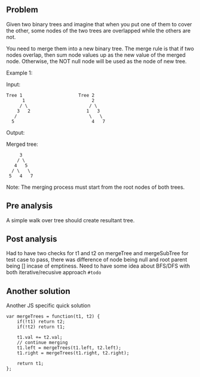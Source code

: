 ## Problem

Given two binary trees and imagine that when you put one of them to cover the other, some nodes of the two trees are overlapped while the others are not.

You need to merge them into a new binary tree. The merge rule is that if two nodes overlap, then sum node values up as the new value of the merged node. Otherwise, the NOT null node will be used as the node of new tree.

Example 1:

Input:

    Tree 1                     Tree 2
          1                         2
         / \                       / \
        3   2                     1   3
       /                           \   \
      5                             4   7

Output:

Merged tree:

         3
        / \
       4   5
      / \   \
     5   4   7

Note: The merging process must start from the root nodes of both trees.

## Pre analysis

A simple walk over tree should create resultant tree.

## Post analysis

Had to have two checks for t1 and t2 on mergeTree and mergeSubTree for test case to pass, there was difference of node being null and root parent being [] incase of emptiness.
Need to have some idea about BFS/DFS with both iterative/recusive approach `#todo`

## Another solution

Another JS specific quick solution

    var mergeTrees = function(t1, t2) {
        if(!t1) return t2;
        if(!t2) return t1;

        t1.val += t2.val;
        // continue merging
        t1.left = mergeTrees(t1.left, t2.left);
        t1.right = mergeTrees(t1.right, t2.right);

        return t1;
    };
